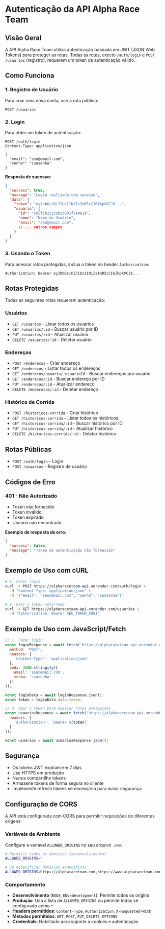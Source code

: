 # Autenticação da API Alpha Race Team

## Visão Geral

A API Alpha Race Team utiliza autenticação baseada em JWT (JSON Web Tokens) para proteger as rotas. Todas as rotas, exceto `/auth/login` e `POST /usuarios` (registro), requerem um token de autenticação válido.

## Como Funciona

### 1. Registro de Usuário
Para criar uma nova conta, use a rota pública:
```
POST /usuarios
```

### 2. Login
Para obter um token de autenticação:
```
POST /auth/login
Content-Type: application/json

{
  "email": "seu@email.com",
  "senha": "suasenha"
}
```

**Resposta de sucesso:**
```json
{
  "success": true,
  "message": "Login realizado com sucesso",
  "data": {
    "token": "eyJhbGciOiJIUzI1NiIsInR5cCI6IkpXVCJ9...",
    "usuario": {
      "id": "665f1b2c2c8b2c001f7e4a1a",
      "nome": "Nome do Usuário",
      "email": "seu@email.com",
      // ... outros campos
    }
  }
}
```

### 3. Usando o Token
Para acessar rotas protegidas, inclua o token no header `Authorization`:

```
Authorization: Bearer eyJhbGciOiJIUzI1NiIsInR5cCI6IkpXVCJ9...
```

## Rotas Protegidas

Todas as seguintes rotas requerem autenticação:

### Usuários
- `GET /usuarios` - Listar todos os usuários
- `GET /usuarios/:id` - Buscar usuário por ID
- `PUT /usuarios/:id` - Atualizar usuário
- `DELETE /usuarios/:id` - Deletar usuário

### Endereços
- `POST /enderecos` - Criar endereço
- `GET /enderecos` - Listar todos os endereços
- `GET /enderecos/usuario/:usuarioId` - Buscar endereços por usuário
- `GET /enderecos/:id` - Buscar endereço por ID
- `PUT /enderecos/:id` - Atualizar endereço
- `DELETE /enderecos/:id` - Deletar endereço

### Histórico de Corrida
- `POST /historicos-corrida` - Criar histórico
- `GET /historicos-corrida` - Listar todos os históricos
- `GET /historicos-corrida/:id` - Buscar histórico por ID
- `PUT /historicos-corrida/:id` - Atualizar histórico
- `DELETE /historicos-corrida/:id` - Deletar histórico

## Rotas Públicas

- `POST /auth/login` - Login
- `POST /usuarios` - Registro de usuário

## Códigos de Erro

### 401 - Não Autorizado
- Token não fornecido
- Token inválido
- Token expirado
- Usuário não encontrado

**Exemplo de resposta de erro:**
```json
{
  "success": false,
  "message": "Token de autenticação não fornecido"
}
```

## Exemplo de Uso com cURL

```bash
# 1. Fazer login
curl -X POST https://alpharaceteam-api.onrender.com/auth/login \
  -H "Content-Type: application/json" \
  -d '{"email": "seu@email.com", "senha": "suasenha"}'

# 2. Usar o token retornado
curl -X GET https://alpharaceteam-api.onrender.com/usuarios \
  -H "Authorization: Bearer SEU_TOKEN_AQUI"
```

## Exemplo de Uso com JavaScript/Fetch

```javascript
// 1. Fazer login
const loginResponse = await fetch('https://alpharaceteam-api.onrender.com/auth/login', {
  method: 'POST',
  headers: {
    'Content-Type': 'application/json'
  },
  body: JSON.stringify({
    email: 'seu@email.com',
    senha: 'suasenha'
  })
});

const loginData = await loginResponse.json();
const token = loginData.data.token;

// 2. Usar o token para acessar rotas protegidas
const usuariosResponse = await fetch('https://alpharaceteam-api.onrender.com/usuarios', {
  headers: {
    'Authorization': `Bearer ${token}`
  }
});

const usuarios = await usuariosResponse.json();
```

## Segurança

- Os tokens JWT expiram em 7 dias
- Use HTTPS em produção
- Nunca compartilhe tokens
- Armazene tokens de forma segura no cliente
- Implemente refresh tokens se necessário para maior segurança

## Configuração de CORS

A API está configurada com CORS para permitir requisições de diferentes origens:

### Variáveis de Ambiente
Configure a variável `ALLOWED_ORIGINS` no seu arquivo `.env`:

```bash
# Permitir todos os domínios (desenvolvimento)
ALLOWED_ORIGINS=*

# Ou especificar domínios específicos
ALLOWED_ORIGINS=https://alpharaceteam.com,https://www.alpharaceteam.com,http://localhost:3000
```

### Comportamento
- **Desenvolvimento** (`NODE_ENV=development`): Permite todos os origins
- **Produção**: Usa a lista de `ALLOWED_ORIGINS` ou permite todos se configurado como `*`
- **Headers permitidos**: `Content-Type`, `Authorization`, `X-Requested-With`
- **Métodos permitidos**: `GET`, `POST`, `PUT`, `DELETE`, `OPTIONS`
- **Credentials**: Habilitado para suporte a cookies e autenticação 